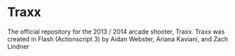 # Traxx
The official repository for the 2013 / 2014 arcade shooter, Traxx. 
Traxx was created in Flash (Actionscript 3) by Aidan Webster, Ariana Kaviani, and Zach Lindner
